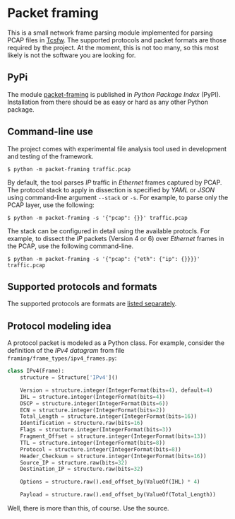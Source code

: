 # Packet framing

This is a small network frame parsing module implemented for parsing PCAP files in [Tcsfw](https://github.com/ouspg/tcsfw).
The supported protocols and packet formats are those required by the project.
At the moment, this is not too many, so this most likely is not the software you are looking for.

## PyPi

The module [packet-framing](https://pypi.org/project/packet-framing/) is published in _Python Package Index_ (PyPI).
Installation from there should be as easy or hard as any other Python package.

## Command-line use

The project comes with experimental file analysis tool used in development and testing of the framework.

```
$ python -m packet-framing traffic.pcap
```

By default, the tool parses _IP_ traffic in _Ethernet_ frames captured by PCAP.
The protocol stack to apply in dissection is specified by _YAML_ or _JSON_ using command-line argument `--stack` or `-s`.
For example, to parse only the PCAP layer, use the following:

```
$ python -m packet-framing -s '{"pcap": {}}' traffic.pcap
```

The stack can be configured in detail using the available protocls.
For example, to dissect the _IP_ packets (Version 4 or 6) over _Ethernet_ frames in the PCAP, use the following command-line.

```
$ python -m packet-framing -s '{"pcap": {"eth": {"ip": {}}}}' traffic.pcap
```

## Supported protocols and formats

The supported protocols are formats are [listed separately](Formats.md).

## Protocol modeling idea

A protocol packet is modeled as a Python class.
For example, consider the definition of the _IPv4 datagram_ from file `framing/frame_types/ipv4_frames.py`:

```python
class IPv4(Frame):
    structure = Structure['IPv4']()

    Version = structure.integer(IntegerFormat(bits=4), default=4)
    IHL = structure.integer(IntegerFormat(bits=4))
    DSCP = structure.integer(IntegerFormat(bits=6))
    ECN = structure.integer(IntegerFormat(bits=2))
    Total_Length = structure.integer(IntegerFormat(bits=16))
    Identification = structure.raw(bits=16)
    Flags = structure.integer(IntegerFormat(bits=3))
    Fragment_Offset = structure.integer(IntegerFormat(bits=13))
    TTL = structure.integer(IntegerFormat(bits=8))
    Protocol = structure.integer(IntegerFormat(bits=8))
    Header_Checksum = structure.integer(IntegerFormat(bits=16))
    Source_IP = structure.raw(bits=32)
    Destination_IP = structure.raw(bits=32)

    Options = structure.raw().end_offset_by(ValueOf(IHL) * 4)

    Payload = structure.raw().end_offset_by(ValueOf(Total_Length))

```

Well, there is more than this, of course. Use the source.
